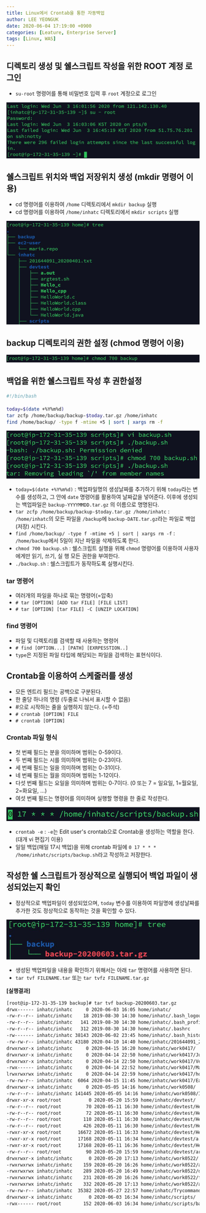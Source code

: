 ```yaml
---
title: Linux에서 Crontab을 통한 자동백업
author: LEE YEONGUK
date: 2020-06-04 17:19:00 +0900
categories: [Leature, Enterprise Server]
tags: [Linux, WAS]
---
```


## 디렉토리 생성 및 쉘스크립트 작성을 위한 ROOT 계정 로그인
- `su-root` 명령어를 통해 비밀번호 입력 후 `root` 계정으로 로그인 

![linux1](/assets/img/sample/linux1.jpg)

## 쉘스크립트 위치와 백업 저장위치 생성 (mkdir 명령어 이용)
- cd 명령어를 이용하여 `/home` 디렉토리에서 `mkdir backup` 실행
- cd 명령어를 이용하여 `/home/inhatc` 디렉토리에서 `mkdir scripts` 실행

![linux2](/assets/img/sample/linux2.jpg)

## backup 디렉토리의 권한 설정 (chmod 명령어 이용)
![linux3](/assets/img/sample/linux3.jpg)

## 백업을 위한 쉘스크립트 작성 후 권한설정
~~~bash
#!/bin/bash

today=$(date +%Y%m%d)
tar zcfp /home/backup/backup-$today.tar.gz /home/inhatc 
find /home/backup/ -type f -mtime +5 | sort | xargs rm -f
~~~

![linux4](/assets/img/sample/linux4.jpg)

- `today=$(date +%Y%m%d)` : 백업파일명의 생성날짜를 추가하기 위해 `today`라는 변수를 생성하고, 그 안에 `date` 명령어를 활용하여 날짜값을 넣어준다. 이후에 생성되는 백업파일은 `backup-YYYYMMDD.tar.gz` 의 이름으로 명명된다.
- `tar zcfp /home/backup/backup-$today.tar.gz /home/inhatc` : `/home/inhatc`의 모든 파일을 `/backup`에 `backup-DATE.tar.gz`라는 파일로 백업(저장) 시킨다.
- `find /home/backup/ -type f -mtime +5 | sort | xargs rm -f` : `/home/backup`에서 5일이 지난 파일을 삭제하도록 한다.
- `chmod 700 backup.sh` : 쉘스크립트 실행을 위해 `chmod` 명령어를 이용하여 사용자에게만 읽기, 쓰기, 실 행 모든 권한을 부여한다.
- `./backup.sh` : 쉘스크립트가 동작하도록 실행시킨다.

### tar 명령어
- 여러개의 파일을 하나로 묶는 명령어(=압축)
- `# tar [OPTION] [ADD tar FILE] [FILE LIST]`
- `# tar [OPTION] [tar FILE] -C [UNZIP LOCATION]`

### find 명령어
- 파일 및 디렉토리를 검색할 때 사용하는 명령어
- `# find [OPTION...] [PATH] [EXRPESSTION..]`
- `type`은 지정된 파일 타입에 해당되는 파일을 검색하는 표현식이다.


## Crontab을 이용하여 스케줄러를 생성
- 모든 엔트리 필드는 공백으로 구분된다.
- 한 줄당 하나의 명령 (두줄로 나눠서 표시할 수 없음)
- #으로 시작하는 줄을 실행하지 않는다. (=주석)
- `# crontab [OPTION] FILE`
- `# crontab [OPTION]`

### Crontab 파일 형식
- 첫 번째 필드는 분을 의미하며 범위는 0-59이다.
- 두 번째 필드는 시를 의미하며 범위는 0-23이다.
- 세 번째 필드는 일을 의미하며 범위는 0-31이다.
- 네 번째 필드는 월을 의미하며 범위는 1-12이다.
- 다섯 번째 필드는 요일을 의미하며 범위는 0-7이다. (0 또는 7 = 일요일, 1=월요일, 2=화요일, ...)
- 여섯 번째 필드는 명령어를 의미하며 실행할 명령을 한 줄로 작성한다.

![linux5](/assets/img/sample/linux5.jpg)

- `crontab -e` : `-e`는 Edit user's crontab으로 Crontab을 생성하는 역할을 한다. (대개 vi 편집기 이용)
- 일일 백업(매일 17시 백업)을 위해 crontab 파일에 `0 17 * * * /home/inhatc/scripts/backup.sh`라고 작성하고 저장한다.


## 작성한 쉘 스크립트가 정상적으로 실행되어 백업 파일이 생성되었는지 확인
- 정상적으로 백업파일이 생성되었으며, `today` 변수를 이용하여 파일명에 생성날짜를 추가한 것도 정상적으로 동작하는 것을 확인할 수 있다.

![linux6](/assets/img/sample/linux6.jpg)

- 생성된 백업파일을 내용을 확인하기 위해서는 아래 `tar` 명령어를 사용하면 된다.
- `tar tvf FILENAME.tar` 또는 `tar tvfz FILENAME.tar.gz`


**[실행결과]**

~~~bash
[root@ip-172-31-35-139 backup]# tar tvf backup-20200603.tar.gz
drwx------ inhatc/inhatc     0 2020-06-03 16:05 home/inhatc/
-rw-r--r-- inhatc/inhatc    18 2019-08-30 14:30 home/inhatc/.bash_logout
-rw-r--r-- inhatc/inhatc   141 2019-08-30 14:30 home/inhatc/.bash_profile
-rw-r--r-- inhatc/inhatc   312 2019-08-30 14:30 home/inhatc/.bashrc
-rw------- inhatc/inhatc 38143 2020-06-02 23:45 home/inhatc/.bash_history
-rw-rw-r-- inhatc/inhatc 43180 2020-04-10 14:40 home/inhatc/201644091_20200401.txt
drwxrwxr-x inhatc/inhatc     0 2020-04-15 16:20 home/inhatc/work0417/
drwxrwxr-x inhatc/inhatc     0 2020-04-14 22:50 home/inhatc/work0417/Jupiter/
drwxrwxr-x inhatc/inhatc     0 2020-04-14 22:50 home/inhatc/work0417/Venus/
-rwx------ inhatc/inhatc     0 2020-04-14 22:52 home/inhatc/work0417/Mars
lrwxrwxrwx inhatc/inhatc     0 2020-04-14 22:59 home/inhatc/work0417/hosts -> /etc/hosts
-rw-rw-r-- inhatc/inhatc  6064 2020-04-15 11:45 home/inhatc/work0417/Earth
drwxrwxr-x inhatc/inhatc     0 2020-05-05 14:16 home/inhatc/work0508/
-rw-r--r-- inhatc/inhatc 141445 2020-05-05 14:16 home/inhatc/work0508/IMG_3137.JPG
drwxr-xr-x root/root          0 2020-05-20 15:59 home/inhatc/devtest/
-rw-r--r-- root/root         70 2020-05-11 16:30 home/inhatc/devtest/HelloWorld.c
-rw-r--r-- root/root         72 2020-05-11 16:30 home/inhatc/devtest/HelloWorld.cpp
-rw-r--r-- root/root        110 2020-05-11 16:30 home/inhatc/devtest/HelloWorld.java
-rw-r--r-- root/root        426 2020-05-11 16:30 home/inhatc/devtest/HelloWorld.class
-rwxr-xr-x root/root      16672 2020-05-11 16:33 home/inhatc/devtest/Hello_c
-rwxr-xr-x root/root      17168 2020-05-11 16:34 home/inhatc/devtest/a.out
-rwxr-xr-x root/root      17168 2020-05-11 16:36 home/inhatc/devtest/Hello_cpp
-rw-r--r-- root/root         90 2020-05-20 15:59 home/inhatc/devtest/argtest.sh
drwxrwxr-x inhatc/inhatc      0 2020-05-20 17:13 home/inhatc/work0522/
-rwxrwxrwx inhatc/inhatc    159 2020-05-20 16:26 home/inhatc/work0522/argtest.sh
-rwxrwxrwx inhatc/inhatc    289 2020-05-20 16:49 home/inhatc/work0522/datetest.sh
-rwxrwxrwx inhatc/inhatc    231 2020-05-20 16:26 home/inhatc/work0522/functest.sh
-rwxrwxrwx inhatc/inhatc    332 2020-05-20 17:13 home/inhatc/work0522/array.sh
-rw-rw-r-- inhatc/inhatc  35382 2020-05-27 22:57 home/inhatc/Trycommand
drwxrwxr-x inhatc/inhatc      0 2020-06-03 16:34 home/inhatc/scripts/
-rwx------ root/root        152 2020-06-03 16:34 home/inhatc/scripts/backup.sh
~~~